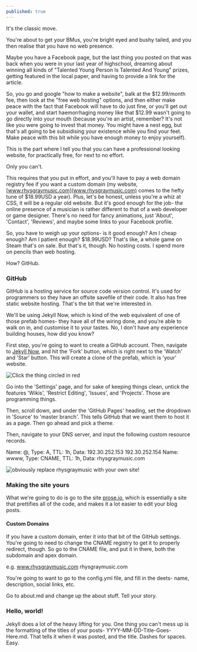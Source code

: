 ```yaml
---
published: true
---
```

It's the classic move.

You're about to get your BMus, you're bright eyed and bushy tailed, and you then realise that you have no web presence.

Maybe you have a Facebook page, but the last thing you posted on that was back when you were in your last year of highschool, dreaming about winning all kinds of "Talented Young Person Is Talented And Young" prizes, getting featured in the local paper, and having to provide a link for the article.

So, you go and google "how to make a website", balk at the $12.99/month fee, then look at the "free web hosting" options, and then either make peace with the fact that Facebook will have to do just fine, or you'll get out your wallet, and start haemorrhaging money like that $12.99 wasn't going to go directly into your mouth (because you're an artist, remember? It's not like you were going to invest that money. You might have a nest egg, but that's all going to be subsidising your existence while you find your feet. Make peace with this bit while you have enough money to enjoy yourself).

This is the part where I tell you that you can have a professional looking website, for practically free, for next to no effort.

Only you can't.

This requires that you put in effort, and you'll have to pay a web domain registry fee if you want a custom domain (my website, [www.rhysgraymusic.com](www.rhysgraymusic.com) comes to the hefty tune of $18.99USD a year). Plus, let's be honest, unless you're a whiz at CSS, it will be a regular old website. But it's good enough for the job- the online presence of a musician is rather different to that of a web developer or game designer. There's no need for fancy animations, just 'About', 'Contact', 'Reviews', and maybe some links to your Facebook profile.

So, you have to weigh up your options- is it good enough? Am I cheap enough? Am I patient enough? $18.99USD? That's like, a whole game on Steam that's on sale. But that's it, though. No hosting costs. I spend more on pencils than web hosting.

How? GitHub.

### GitHub

GitHub is a hosting service for source code version control. It's used for programmers so they have an offsite savefile of their code. It also has free static website hosting. That's the bit that we're interested in.

We'll be using Jekyll Now, which is kind of the web equivalent of one of those prefab homes- they have all of the wiring done, and you're able to walk on in, and customise it to your tastes. No, I don't have any experience building houses, how did you know?

First step, you're going to want to create a GitHub account. Then, navigate to [Jekyll Now](https://github.com/barryclark/jekyll-now), and hit the 'Fork' button, which is right next to the 'Watch' and 'Star' button. This will create a clone of the prefab, which is 'your' website.

![Click the thing circled in red]({{site.baseurl}}/assets/img/githubFork.png)

Go into the 'Settings' page, and for sake of keeping things clean, untick the features 'Wikis', 'Restrict Editing', 'Issues', and 'Projects'. Those are programming things.

Then, scroll down, and under the 'GitHub Pages' heading, set the dropdown in 'Source' to 'master branch'. This tells GitHub that we want them to host it as a page. Then go ahead and pick a theme.



Then, navigate to your DNS server, and input the following custom resource records.

Name: @, 		Type: A, 		TTL: 1h, 	Data: 192.30.252.153
												  192.30.252.154
Name: wwww, 	Type: CNAME, 	TTL: 1h, 	Data: rhysgraymusic.com

![obviously replace rhysgraymusic with your own site!]({{site.baseurl}}/assets/img/dns.png)

### Making the site **yours**

What we're going to do is go to the site [prose.io](prose.io), which is essentially a site that prettifies all of the code, and makes it a lot easier to edit your blog posts.

#### Custom Domains
If you have a custom domain, enter it into that bit of the GitHub settings. You're going to need to change the CNAME registry to get it to properly redirect, though. So go to the CNAME file, and put it in there, both the subdomain and apex domain.

e.g.
www.rhysgraymusic.com
rhysgraymusic.com




You're going to want to go to the config.yml file, and fill in the deets- name, description, social links, etc.

Go to about.md and change up the about stuff. Tell your story.

### Hello, world!

Jekyll does a lot of the heavy lifting for you. One thing you can't mess up is the formatting of the titles of your posts- YYYY-MM-DD-Title-Goes-Here.md. That tells it when it was posted, and the title. Dashes for spaces. Easy.
